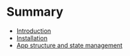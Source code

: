 # Summary

* [Introduction](README.md)
* [Installation](installation.md)
* [App structure and state management](app_structure_and_state_management.md)

